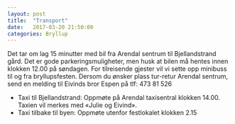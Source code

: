 ```yaml
---
layout: post
title:  "Transport"
date:   2017-03-20 21:50:00
categories: Bryllup
---
```

Det tar om lag 15 minutter med bil fra Arendal sentrum til Bjellandstrand gård. 
Det er gode parkeringsmuligheter, men husk at bilen må hentes innen klokken 12.00 på søndagen. 
For tilreisende gjester vil vi sette opp minibuss til og fra bryllupsfesten.
Dersom du ønsker plass tur-retur Arendal sentrum, send en melding til Eivinds bror Espen på tlf: 473 81 526

 - Taxi til Bjellandstrand: Oppmøte på Arendal taxisentral klokken 14.00. Taxien vil merkes med «Julie og Eivind».
 - Taxi tilbake til byen: Oppmøte utenfor festlokalet klokken 2.15
